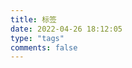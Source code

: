 ```yaml
---
title: 标签
date: 2022-04-26 18:12:05
type: "tags"                
comments: false            
---
```


